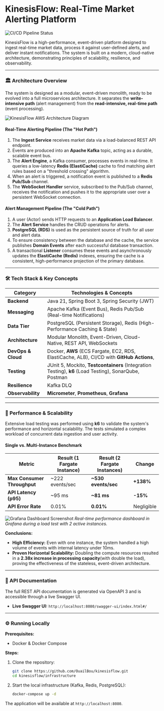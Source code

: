 # KinesisFlow: Real-Time Market Alerting Platform

![CI/CD Pipeline Status](https://github.com/OuailBou/kinesisFlow/actions/workflows/ci-cd.yml/badge.svg)

KinesisFlow is a high-performance, event-driven platform designed to ingest real-time market data, process it against user-defined alerts, and deliver instant notifications. The system is built on a modern, cloud-native architecture, demonstrating principles of scalability, resilience, and observability.


---

### 🏛️ Architecture Overview

The system is designed as a modular, event-driven monolith, ready to be evolved into a full microservices architecture. It separates the **write-intensive path** (alert management) from the **read-intensive, real-time path** (event processing).

![KinesisFlow AWS Architecture Diagram](https://github.com/user-attachments/assets/dad66fdd-cbb5-4e0c-bbf9-5e43f448249c)


#### Real-Time Alerting Pipeline (The "Hot Path")
1.  The **Ingest Service** receives market data via a load-balanced REST API endpoint.
2.  Events are produced into an **Apache Kafka** topic, acting as a durable, scalable event bus.
3.  The **Alert Engine**, a Kafka consumer, processes events in real-time. It queries a low-latency **Redis (ElastiCache)** cache to find matching alert rules based on a "threshold crossing" algorithm.
4.  When an alert is triggered, a notification event is published to a **Redis Pub/Sub** channel.
5.  The **WebSocket Handler** service, subscribed to the Pub/Sub channel, receives the notification and pushes it to the appropriate user over a persistent WebSocket connection.

#### Alert Management Pipeline (The "Cold Path")
1.  A user (Actor) sends HTTP requests to an **Application Load Balancer**.
2.  The **Alert Service** handles the CRUD operations for alerts.
3.  **PostgreSQL (RDS)** is used as the persistent source of truth for all user and alert data.
4.  To ensure consistency between the database and the cache, the service publishes **Domain Events** after each successful database transaction.
5.  A transactional **Listener** consumes these events and asynchronously updates the **ElastiCache (Redis)** indexes, ensuring the cache is a consistent, high-performance projection of the primary database.

---

### 🛠️ Tech Stack & Key Concepts

| Category          | Technologies & Concepts                                                                                               |
| ----------------- | --------------------------------------------------------------------------------------------------------------------- |
| **Backend**       | Java 21, Spring Boot 3, Spring Security (JWT)                                                                         |
| **Messaging**     | Apache Kafka (Event Bus), Redis Pub/Sub (Real-time Notifications)                                                     |
| **Data Tier**     | PostgreSQL (Persistent Storage), Redis (High-Performance Caching & State)                                             |
| **Architecture**  | Modular Monolith, Event-Driven, Cloud-Native, REST API, WebSockets                                                    |
| **DevOps & Cloud**| Docker, **AWS** (ECS Fargate, EC2, RDS, ElastiCache, ALB), CI/CD with **GitHub Actions**,                             |
| **Testing**       | JUnit 5, Mockito, **Testcontainers** (Integration Testing), **k6** (Load Testing), SonarQube, Postman                 |
| **Resilience**    | Kafka DLQ                                                                                                             |
| **Observability** | **Micrometer**, **Prometheus**, **Grafana**                                                                           |

---

### 🚀 Performance & Scalability

Extensive load testing was performed using **k6** to validate the system's performance and horizontal scalability. The tests simulated a complex workload of concurrent data ingestion and user activity.

#### Single vs. Multi-Instance Benchmark

| Metric                     | Result (1 Fargate Instance) | Result (2 Fargate Instances) | Change     |
| -------------------------- | --------------------------- | ---------------------------- | ---------- |
| **Max Consumer Throughput**| ~222 events/sec             | **~530 events/sec**          | **+138%**  |
| **API Latency (p95)**        | ~95 ms                    | **~81 ms**                   | **-15%**   |
| **API Error Rate**         | 0.01%                       | **0.01%**                    | Negligible |

![Grafana Dashboard Screenshot](https://github.com/user-attachments/assets/a3454d94-8672-4c66-9765-e64468d82f34)
*Real-time performance dashboard in Grafana during a load test with 2 active instances.*

**Conclusions:**
*   **High Efficiency:** Even with one instance, the system handled a high volume of events with internal latency under 10ms.
*   **Proven Horizontal Scalability:** Doubling the compute resources resulted in a **2.38x increase in processing capacity**(with double the load), proving the effectiveness of the stateless, event-driven architecture.

---

### 📖 API Documentation

The full REST API documentation is generated via OpenAPI 3 and is accessible through a live Swagger UI.

*   **Live Swagger UI:** `http://localhost:8080/swagger-ui/index.html#/`

---

### ⚙️ Running Locally

**Prerequisites:**
*   Docker & Docker Compose

**Steps:**
1.  Clone the repository:
    ```bash
    git clone https://github.com/OuailBou/kinesisflow.git
    cd kinesisflow/infrastructure
    ```
2.  Start the local infrastructure (Kafka, Redis, PostgreSQL):
    ```bash
    docker-compose up -d
    ```
The application will be available at `http://localhost:8080`.
